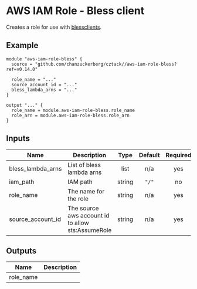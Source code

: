 # AWS IAM Role - Bless client

Creates a role for use with [blessclients](https://github.com/lyft/python-blessclient).

## Example

```hcl
module "aws-iam-role-bless" {
  source = "github.com/chanzuckerberg/cztack//aws-iam-role-bless?ref=v0.14.0"

  role_name = "..."
  source_account_id = "..."
  bless_lambda_arns = "..."
}

output "..." {
  role_name = module.aws-iam-role-bless.role_name
  role_arn = module.aws-iam-role-bless.role_arn
}
```

<!-- START -->
## Inputs

| Name | Description | Type | Default | Required |
|------|-------------|:----:|:-----:|:-----:|
| bless\_lambda\_arns | List of bless lambda arns | list | n/a | yes |
| iam\_path | IAM path | string | `"/"` | no |
| role\_name | The name for the role | string | n/a | yes |
| source\_account\_id | The source aws account id to allow sts:AssumeRole | string | n/a | yes |

## Outputs

| Name | Description |
|------|-------------|
| role\_name |  |

<!-- END -->
